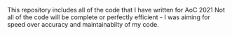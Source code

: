 This repository includes all of the code that I have written for AoC 2021
Not all of the code will be complete or perfectly efficient - I was aiming for speed over accuracy and maintainabilty of my code.